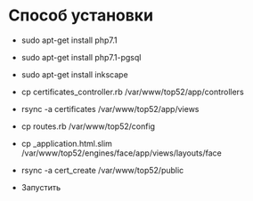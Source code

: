 # Способ установки

- sudo apt-get install php7.1

- sudo apt-get install php7.1-pgsql

- sudo apt-get install inkscape

- cp certificates_controller.rb /var/www/top52/app/controllers

- rsync -a certificates /var/www/top52/app/views

- cp routes.rb /var/www/top52/config

- cp _application.html.slim /var/www/top52/engines/face/app/views/layouts/face

- rsync -a cert_create /var/www/top52/public

- Запустить